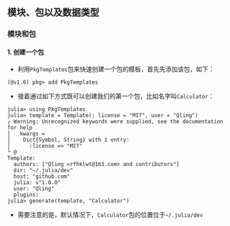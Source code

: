 ## 模块、包以及数据类型
### 模块和包
#### 1. 创建一个包

* 利用`PkgTemplates`包来快速创建一个包的模板，首先先添加该包，如下：

```shell
(@v1.6) pkg> add PkgTemplates
```

* 接着通过如下方式既可以创建我们的第一个包，比如名字叫`Calculator`：

```shell
julia> using PkgTemplates
julia> template = Template(; license = "MIT", user = "Qling")
┌ Warning: Unrecognized keywords were supplied, see the documentation for help
│   kwargs =
│    Dict{Symbol, String} with 1 entry:
│      :license => "MIT"
└ @
Template:
  authors: ["Qling <rfhklwt@163.com> and contributors"]
  dir: "~/.julia/dev"
  host: "github.com"
  julia: v"1.0.0"
  user: "Qling"
  plugins:
julia> generate(template, "Calculator")
```

* 需要注意的是，默认情况下，`Calculator`包的位置位于`~/.julia/dev`

  

